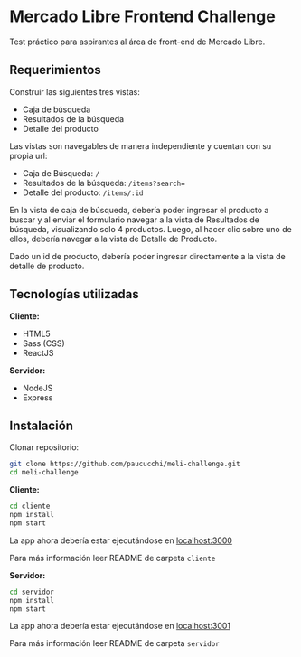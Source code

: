 # Mercado Libre Frontend Challenge

Test práctico para aspirantes al área de front-end de Mercado Libre.

## Requerimientos

Construir las siguientes tres vistas:
* Caja de búsqueda
* Resultados de la búsqueda
* Detalle del producto

Las vistas son navegables de manera independiente y cuentan con su propia url:
* Caja de Búsqueda: `/`
* Resultados de la búsqueda: `/items?search=`
* Detalle del producto: `/items/:id`

En la vista de caja de búsqueda, debería poder ingresar el producto a buscar y al enviar el formulario navegar a
la vista de Resultados de búsqueda, visualizando solo 4 productos. Luego, al hacer clic sobre uno de ellos,
debería navegar a la vista de Detalle de Producto.

Dado un id de producto, debería poder ingresar directamente a la vista de detalle de producto.

## Tecnologías utilizadas

**Cliente:**
- HTML5
- Sass (CSS)
- ReactJS

**Servidor:**
- NodeJS
- Express

## Instalación

Clonar repositorio:
```sh
git clone https://github.com/paucucchi/meli-challenge.git
cd meli-challenge
```

**Cliente:**

```sh
cd cliente
npm install
npm start
```
La app ahora debería estar ejecutándose en [localhost:3000](http://localhost:3000/)

Para más información leer README de carpeta `cliente`

**Servidor:**

```sh
cd servidor
npm install
npm start
```
La app ahora debería estar ejecutándose en [localhost:3001](http://localhost:3001/)

Para más información leer README de carpeta `servidor`
